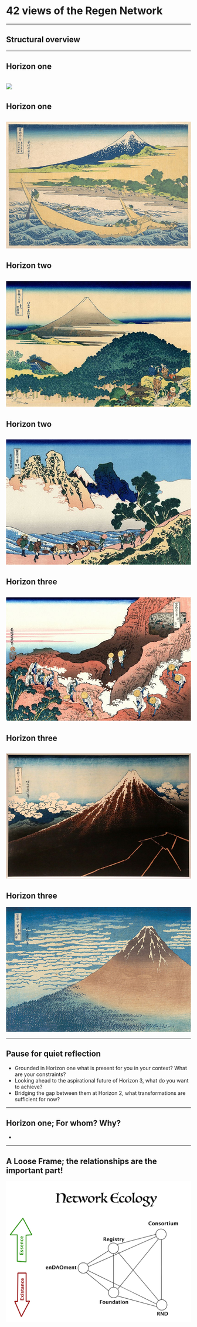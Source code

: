 # 42 views of the Regen Network

---

## Structural overview

---
## Horizon one 
![](assets/Hokusai/1GreatWave.jpg)
---
## Horizon one 
![](assets/Hokusai/2TagoBay.jpg)
---
## Horizon two
![](assets/Hokusai/3TheCoastOfSevenLeagesInKamakura.jpg)
---
## Horizon two
![](assets/Hokusai/4TheBackOfTheFujiFromTheMinobuRiver.jpg)
---
## Horizon three
![](assets/Hokusai/5ClimbingMtFuji.jpg)
---
## Horizon three
![](assets/Hokusai/6ThunderStormBeneathTheSummit.jpg)
---
## Horizon three
![](assets/Hokusai/6FineWindClearMorning.jpg)

--- 

## Pause for quiet reflection
- Grounded in Horizon one what is present for you in your context? What are your constraints?
- Looking ahead to the aspirational future of Horizon 3, what do you want to achieve?
- Bridging the gap between them at Horizon 2, what transformations are sufficient for now?

---
## Horizon one; For whom? Why?
- 

---
## A Loose Frame; the relationships are the important part!

![](assets/NetworkEcology.jpg)